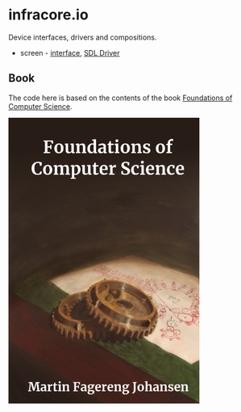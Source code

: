 # infracore.io
Device interfaces, drivers and compositions.

 * screen - [interface](screen/Screen.h), [SDL Driver](screen/screen-linux-sdl)

## Book
The code here is based on the contents of the book [Foundations of Computer Science](https://www.amazon.com/dp/B0B3N58GT7/).

![Foundations of Computer Science](bookcover.png)


